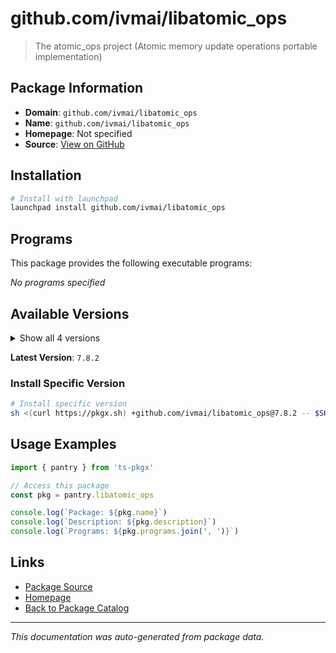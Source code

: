 # github.com/ivmai/libatomic_ops

> The atomic_ops project (Atomic memory update operations portable implementation)

## Package Information

- **Domain**: `github.com/ivmai/libatomic_ops`
- **Name**: `github.com/ivmai/libatomic_ops`
- **Homepage**: Not specified
- **Source**: [View on GitHub](https://github.com/pkgxdev/pantry/tree/main/projects/github.com/ivmai/libatomic_ops/package.yml)

## Installation

```bash
# Install with launchpad
launchpad install github.com/ivmai/libatomic_ops
```

## Programs

This package provides the following executable programs:

*No programs specified*

## Available Versions

<details>
<summary>Show all 4 versions</summary>

- `7.8.2`, `7.8.0`, `7.6.16`, `7.4.20`

</details>

**Latest Version**: `7.8.2`

### Install Specific Version

```bash
# Install specific version
sh <(curl https://pkgx.sh) +github.com/ivmai/libatomic_ops@7.8.2 -- $SHELL -i
```

## Usage Examples

```typescript
import { pantry } from 'ts-pkgx'

// Access this package
const pkg = pantry.libatomic_ops

console.log(`Package: ${pkg.name}`)
console.log(`Description: ${pkg.description}`)
console.log(`Programs: ${pkg.programs.join(', ')}`)
```

## Links

- [Package Source](https://github.com/pkgxdev/pantry/tree/main/projects/github.com/ivmai/libatomic_ops/package.yml)
- [Homepage](#)
- [Back to Package Catalog](../package-catalog.md)

---

*This documentation was auto-generated from package data.*
